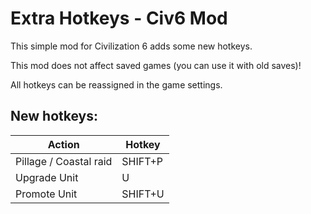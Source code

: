 # Extra Hotkeys - Civ6 Mod
This simple mod for Civilization 6 adds some new hotkeys.

This mod does not affect saved games (you can use it with old saves)!

All hotkeys can be reassigned in the game settings.

## New hotkeys:
|   Action                  |   Hotkey  |
|---|---|
|   Pillage / Coastal raid  |   SHIFT+P |
|   Upgrade Unit            |   U       |
|   Promote Unit            |   SHIFT+U |
